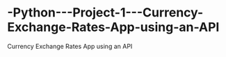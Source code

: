 # -Python---Project-1---Currency-Exchange-Rates-App-using-an-API
Currency Exchange Rates App using an API

